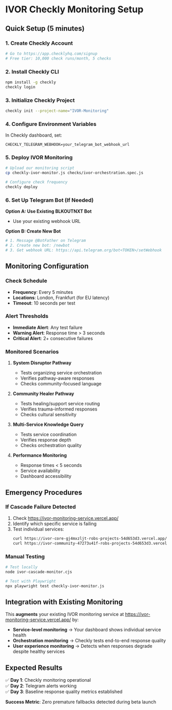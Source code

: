 # IVOR Checkly Monitoring Setup

## Quick Setup (5 minutes)

### 1. Create Checkly Account
```bash
# Go to https://app.checklyhq.com/signup
# Free tier: 10,000 check runs/month, 5 checks
```

### 2. Install Checkly CLI
```bash
npm install -g checkly
checkly login
```

### 3. Initialize Checkly Project
```bash
checkly init --project-name="IVOR-Monitoring"
```

### 4. Configure Environment Variables
In Checkly dashboard, set:
```
CHECKLY_TELEGRAM_WEBHOOK=your_telegram_bot_webhook_url
```

### 5. Deploy IVOR Monitoring
```bash
# Upload our monitoring script
cp checkly-ivor-monitor.js checks/ivor-orchestration.spec.js

# Configure check frequency
checkly deploy
```

### 6. Set Up Telegram Bot (If Needed)

**Option A: Use Existing BLKOUTNXT Bot**
- Use your existing webhook URL

**Option B: Create New Bot**
```bash
# 1. Message @BotFather on Telegram
# 2. Create new bot: /newbot
# 3. Get webhook URL: https://api.telegram.org/bot<TOKEN>/setWebhook
```

## Monitoring Configuration

### Check Schedule
- **Frequency**: Every 5 minutes
- **Locations**: London, Frankfurt (for EU latency)
- **Timeout**: 10 seconds per test

### Alert Thresholds
- **Immediate Alert**: Any test failure
- **Warning Alert**: Response time > 3 seconds
- **Critical Alert**: 2+ consecutive failures

### Monitored Scenarios

1. **System Disruptor Pathway**
   - Tests organizing service orchestration
   - Verifies pathway-aware responses
   - Checks community-focused language

2. **Community Healer Pathway**
   - Tests healing/support service routing
   - Verifies trauma-informed responses
   - Checks cultural sensitivity

3. **Multi-Service Knowledge Query**
   - Tests service coordination
   - Verifies response depth
   - Checks orchestration quality

4. **Performance Monitoring**
   - Response times < 5 seconds
   - Service availability
   - Dashboard accessibility

## Emergency Procedures

### If Cascade Failure Detected
1. Check https://ivor-monitoring-service.vercel.app/
2. Identify which specific service is failing
3. Test individual services:
   ```bash
   curl https://ivor-core-gj4mxzljt-robs-projects-54d653d3.vercel.app/api/health
   curl https://ivor-community-47273u41f-robs-projects-54d653d3.vercel.app/api/health
   ```

### Manual Testing
```bash
# Test locally
node ivor-cascade-monitor.cjs

# Test with Playwright
npx playwright test checkly-ivor-monitor.js
```

## Integration with Existing Monitoring

This **augments** your existing IVOR monitoring service at https://ivor-monitoring-service.vercel.app/ by:

- **Service-level monitoring** → Your dashboard shows individual service health
- **Orchestration monitoring** → Checkly tests end-to-end response quality
- **User experience monitoring** → Detects when responses degrade despite healthy services

## Expected Results

✅ **Day 1**: Checkly monitoring operational  
✅ **Day 2**: Telegram alerts working  
✅ **Day 3**: Baseline response quality metrics established  

**Success Metric**: Zero premature fallbacks detected during beta launch